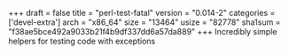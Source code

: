 +++
draft = false
title = "perl-test-fatal"
version = "0.014-2"
categories = ['devel-extra']
arch = "x86_64"
size = "13464"
usize = "82778"
sha1sum = "f38ae5bce492a9033b21f4b9df337dd6a57da889"
+++
Incredibly simple helpers for testing code with exceptions